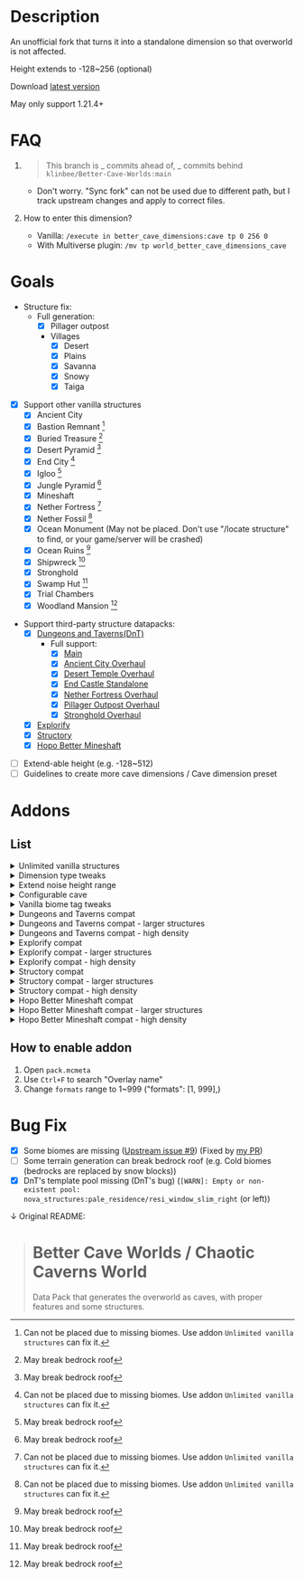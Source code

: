 # Description
An unofficial fork that turns it into a standalone dimension so that overworld is not affected.

Height extends to -128~256 (optional)

Download [latest version](https://github.com/wujinjun-MC/Better-Cave-Dimensions/releases/latest)

May only support 1.21.4+

# FAQ

1. > This branch is _ commits ahead of, _ commits behind `klinbee/Better-Cave-Worlds:main`

    - Don't worry. "Sync fork" can not be used due to different path, but I track upstream changes and apply to correct files.

2. How to enter this dimension?
    - Vanilla: `/execute in better_cave_dimensions:cave tp 0 256 0`
    - With Multiverse plugin: `/mv tp world_better_cave_dimensions_cave`

# Goals
- Structure fix:
    - Full generation:
        - [x] Pillager outpost
        - Villages
            - [x] Desert
            - [x] Plains
            - [x] Savanna
            - [x] Snowy
            - [x] Taiga
- [x] Support other vanilla structures
    - [x] Ancient City
    - [x] Bastion Remnant [^1]
    - [x] Buried Treasure [^2]
    - [x] Desert Pyramid [^2]
    - [x] End City [^1]
    - [x] Igloo [^2]
    - [x] Jungle Pyramid [^2]
    - [x] Mineshaft
    - [x] Nether Fortress [^1]
    - [x] Nether Fossil [^1]
    - [x] Ocean Monument (May not be placed. Don't use "/locate structure" to find, or your game/server will be crashed)
    - [x] Ocean Ruins [^2]
    - [x] Shipwreck [^2]
    - [x] Stronghold
    - [x] Swamp Hut [^2]
    - [x] Trial Chambers
    - [x] Woodland Mansion [^2]
- Support third-party structure datapacks:
    - [x] [Dungeons and Taverns(DnT)](https://modrinth.com/user/NovaWostra)
        - Full support:
            - [x] [Main](https://modrinth.com/datapack/dungeons-and-taverns)
            - [x] [Ancient City Overhaul](https://modrinth.com/datapack/dungeons-and-taverns-ancient-city-overhaul)
            - [x] [Desert Temple Overhaul](https://modrinth.com/datapack/dungeons-and-taverns-desert-temple-overhaul)
            - [x] [End Castle Standalone](https://modrinth.com/datapack/dungeons-and-taverns-end-castle-standalone)
            - [x] [Nether Fortress Overhaul](https://modrinth.com/datapack/dungeons-and-taverns-nether-fortress-overhaul)
            - [x] [Pillager Outpost Overhaul](https://modrinth.com/datapack/dungeons-and-taverns-pillager-outpost-overhaul)
            - [x] [Stronghold Overhaul](https://modrinth.com/datapack/dungeons-and-taverns-stronghold-overhaul)
    - [x] [Explorify](https://modrinth.com/datapack/explorify)
    - [x] [Structory](https://modrinth.com/datapack/structory)
    - [x] [Hopo Better Mineshaft](https://modrinth.com/datapack/hopo-better-mineshaft)
- [ ] Extend-able height (e.g. -128~512)
- [ ] Guidelines to create more cave dimensions / Cave dimension preset

[^1]: Can not be placed due to missing biomes. Use addon `Unlimited vanilla structures` can fix it.
[^2]: May break bedrock roof

# Addons
## List
<details>
<summary>Unlimited vanilla structures</summary>

- Overlay name: `overlay_addon_unlimited_vanilla_structures`
- Supported Minecraft version: 1.21.4+
- Features:
    1. Structure definition
        1. Structures can be placed in any biomes
        2. Change `terrain_adaption` to expose structures
        3. Change `spawn_overrides` to allow mob generation
        4. Change `step` (feature order) to allow some structures to override neighborhoods
        4. For structures using jigsaws
            1. Always `use_expansion_hack`
            2. Maximize `size` and `max_distance_from_center` (Requires strong CPU)
            3. Maximize `start_height` range (-32 ~ [max height -16])
                - Lowest height can not < -55, or lava-logged
            4. Remove `dimension_padding`
    2. Structure set
        1. `placement`.`spacing` (or `placement`.`distance`) -> max(1,min(16, half_spacing))
        2. `placement`.`separation` -> 0
        3. `placement`.`spread_type` -> default
        4. `placement`.`frequency_reduction_method` -> default
        5. `placement`.`exclusion_zone` -> none
        6. `placement`.`frequency` -> double (if present)
        7. Strong hold count -> 1024 ; `preferred_biomes` -> all
</details>

<details>
<summary>Dimension type tweaks</summary>

- Overlay name: `overlay_addon_dimension_type_tweaks`
- Supported Minecraft version: same as datapack supported version
- Features:
    1. `piglin_safe`: Piglins will not convert to zombified ones
    2. `respawn_anchor_works`
    3. `cloud_height` -> 64
    4. Enable skylight
</details>

<details>
<summary>Extend noise height range</summary>

- Overlay name: `overlay_addon_noise_height_extend`
- Supported Minecraft version: same as datapack supported version
- Features:
    1. Terrain noise height range syncs with dimension height range (aka. no building space above bedrock roof)
    2. Without cave height range configuration, there may be only lava lakes in y 128~256
    3. (Recommend) enable `overlay_addon_unlimited_vanilla_structures` and/or `overlay_addon_compact_*_larger`, since original height range doesn't allow structure placement in y 128~256.
- Side effects:
    - Some structures can only be placed on bedrock roof. After enabling, they are not placed correctly
</details>

<details>
<summary>Configurable cave</summary>

- Overlay name: `overlay_addon_custom_cave_config`
- Supported Minecraft version: same as datapack supported version
- Features:
    1. Customize cave generation, including height range and density!
- Config:
    - Path: `overlay_addon_custom_cave_config/data/better_cave_dimensions/worldgen/density_function/cave/final_density.json`
    - Json path:
        - Cave bottom: `input`.`argument`.`argument2`.`argument`.`argument`.`argument2`.`argument1` (line 20~26)
        - Cave main: `input`.`argument`.`argument2`.`argument`.`argument`.`argument2`.`argument2`.`argument2`.`argument2`.`argument1` (line 35~41)
    - Definition:
        - `from_y` and `to_y`: Cave roof/base height range
            - `from_y` < `to_y`
            - Must be in range of noise height range
                - `to_y` <= 128, or
                - `to_y` <= 256 (with `overlay_addon_noise_height_extend`)
            - Suggestion: `cave_bottom`.`to_y` >= -50, to avoid hard-coded lava layer
        - `to_value` (for cave bottom, > `from_value`) and `from_value` (for cave main, < `to_value`): Control cave density
            - Higher value -> Lower density
            - \> 1: Unexpected behavior, including: bedrock roof breaker, infinite lava ocean
            - If value is too low, noise caves(like underground vanilla caves) still generate
    - Default tweaks:
        - Cave main: `from_y` = 224, `to_y` = 256 -- more space to survive!
    - Sometimes world can be chaotic!
        - e.g. `to_y` > [noise height range] -> bedrock roof breaker
            <details>
            <summary>Images: Bedrock roof breaker</summary>

            ![bedrock-roof-breaker-1](assets/images/overlay_addon_custom_cave_config/bedrock-roof-breaker-1.png)
            ![bedrock-roof-breaker-2](assets/images/overlay_addon_custom_cave_config/bedrock-roof-breaker-2.png)
            ![bedrock-roof-breaker-3](assets/images/overlay_addon_custom_cave_config/bedrock-roof-breaker-3.png)
            </details>
</details>

<details>
<summary>Vanilla biome tag tweaks</summary>

- Overlay name: `overlay_addon_biome_tag_tweaks_vanilla`
- Supported Minecraft version: 1.21.4+
- Features:
    1. No biome blocks mineshaft
    2. Polar bears can spawn on ice blocks in all biomes
    3. Snow golem can not smelt in all biomes
    4. Pillager Patrol can spawn in all biomes
    5. Wandering Trader can spawn in all biomes
    6. Zombie Siege can spawn in all biomes
</details>

<details>
<summary>Dungeons and Taverns compat</summary>

- Overlay name: `overlay_addon_compact_dnt`
- Supported Minecraft version: Unknown(latest?)
- Features:
    1. Fix partial generation, but affects generation in other dimensions. (data/\*/worldgen/template_pool/\*\* - all .json, `elements`.*.`element`.`projection`: terrain_matching -> rigid)
    2. structure definition or structure set may use ones from DnT to make sure provided strucutres can be placed or for better placement
- Notice:
    1. May change generation in other dimensions
    2. This addon can be removed due to license(strict license or ARR)
    3. To fully function, this datapack must take priority (load after `DnT`). In singleplayer, select `DnT`s first and select this; In dedicated server, add `DnT`, start and stop server, then add this. Make sure the name appears after `DnT`'s in `/datapack list`
    4. The namespace of structures spawning in this dimension is `better_cave_dimensions`, not `nova_structures`
    5. All DnT packs listed in "Goals" must be loaded successfully
</details>

<details>
<summary>Dungeons and Taverns compat - larger structures</summary>

- Overlay name: `overlay_addon_compact_dnt_larger`
- Supported Minecraft version: Unknown(latest?)
- Dependencies: `overlay_addon_compact_dnt`
- Recommend: `overlay_addon_unlimited_vanilla_structures`(Because some DnT structures replace vanilla ones)
- Features:
    1. Unlock structure limits like "Unlimited vanilla structures"
        - Change/Optimize `size`
            - Normally size will be doubled/maximized
            - Cannot change all sizes (crash)
            - Some structures don't have enough parts to enlarge. Lower sizes can gain performance benefit (~20%)
        - Chunk generation may take a long time due to large structures
            - Suggestion:
                - If add dp for the 1st time: Don't enable this addon until "Preparing spawn area" completes
                - Use chunk pregeneration tool like "Chunky"
</details>

<details>
<summary>Dungeons and Taverns compat - high density</summary>

- Overlay name: `overlay_addon_compact_dnt_high_density`
- Supported Minecraft version: Unknown(latest?)
- Dependencies: `overlay_addon_compact_dnt`
- Features:
    1. Unlock structure limits like "Unlimited vanilla structures"
        - Structure set `spacing`:
            - if spacing > 50: -> max(50,min(100,half_spacing))
            - if spacing <= 50: unchanged
        - Chunk generation may take a long time due to large structures
            - Suggestion: see suggestion in `Dungeons and Taverns compat - larger structures`
</details>

<details>
<summary>Explorify compat</summary>

- Overlay name: `overlay_addon_compact_explorify`
- Supported Minecraft version: Unknown(latest?)
- Features:
    1. Fix particial generation
    2. structure definition or structure set may use ones from Explorify to make sure provided strucutres can be placed or for better placement
- Notice:
    1. May change generation in other dimensions
    2. This addon can be removed due to license(strict license or ARR)
    3. To fully function, this datapack must take priority (load after `Explorify`). In singleplayer, select `Explorify` first and select this; In dedicated server, add `Explorify`, start and stop server, then add this. Make sure the name appears after `Explorify`'s in `/datapack list`
    4. The namespace of structures spawning in this dimension is `better_cave_dimensions`, not `nova_structures`
</details>

<details>
<summary>Explorify compat - larger structures</summary>

- Overlay name: `overlay_addon_compact_explorify_larger`
- Supported Minecraft version: Unknown(latest?)
- Dependencies: `overlay_addon_compact_explorify`
- Features:
    1. Unlock structure limits like "Unlimited vanilla structures"
        - Change/Optimize `size`
            - Normally size will be doubled/maximized
            - Cannot change all sizes (crash)
            - Some structures don't have enough parts to enlarge. Lower sizes can gain performance benefit (~20%)
        - Chunk generation may take a long time due to large structures
            - Suggestion: see suggestion in `Dungeons and Taverns compat - larger structures`
</details>

<details>
<summary>Explorify compat - high density</summary>

- Overlay name: `overlay_addon_compact_explorify_high_density`
- Supported Minecraft version: Unknown(latest?)
- Dependencies: `overlay_addon_compact_explorify`
- Features:
    1. Unlock structure limits like "Unlimited vanilla structures"
        - Structure set `spacing` -> 1/2
        - Chunk generation may take a long time due to large structures
            - Suggestion: see suggestion in `Dungeons and Taverns compat - larger structures`
</details>

<details>
<summary>Structory compat</summary>

- Overlay name: `overlay_addon_compact_structory`
- Supported Minecraft version: Unknown(latest?)
- Features:
    1. Fix particial generation
    2. structure definition or structure set may use ones from Structory to make sure provided strucutres can be placed or for better placement
- Notice:
    1. May change generation in other dimensions
    2. This addon can be removed due to license(strict license or ARR)
    3. To fully function, this datapack must take priority (load after `Structory`). In singleplayer, select `Structory` first and select this; In dedicated server, add `Structory`, start and stop server, then add this. Make sure the name appears after `Structory`'s in `/datapack list`
    4. The namespace of structures spawning in this dimension is `better_cave_dimensions`, not `nova_structures`
</details>
<details>
<summary>Structory compat - larger structures</summary>

- Overlay name: `overlay_addon_compact_structory_larger`
- Supported Minecraft version: Unknown(latest?)
- Dependencies: `overlay_addon_compact_structory`
- Features:
    1. Unlock structure limits like "Unlimited vanilla structures"
        - Change/Optimize `size`
            - Normally size will be doubled/maximized
            - Cannot change all sizes (crash)
            - Some structures don't have enough parts to enlarge. Lower sizes can gain performance benefit (~20%)
        - Chunk generation may take a long time due to large structures
            - Suggestion: see suggestion in `Dungeons and Taverns compat - larger structures`
</details>
<details>
<summary>Structory compat - high density</summary>

- Overlay name: `overlay_addon_compact_structory_high_density`
- Supported Minecraft version: Unknown(latest?)
- Dependencies: `overlay_addon_compact_structory`
- Features:
    1. Unlock structure limits like "Unlimited vanilla structures"
        - Structure set `spacing` -> 1/2
        - Chunk generation may take a long time due to large structures
            - Suggestion: see suggestion in `Dungeons and Taverns compat - larger structures`
</details>

<details>
<summary>Hopo Better Mineshaft compat</summary>

- Overlay name: `overlay_addon_compact_hopobettermineshaft`
- Supported Minecraft version: Unknown(latest?)
- Features:
    1. Fix particial generation
    2. structure definition or structure set may use ones from Hopo Better Mineshaft to make sure provided strucutres can be placed or for better placement
- Notice:
    1. May change generation in other dimensions
    2. This addon can be removed due to license(strict license or ARR)
    3. To fully function, this datapack must take priority (load after `Hopo Better Mineshaft`). In singleplayer, select `Hopo Better Mineshaft` first and select this; In dedicated server, add `Hopo Better Mineshaft`, start and stop server, then add this. Make sure the name appears after `Hopo Better Mineshaft`'s in `/datapack list`
    4. The namespace of structures spawning in this dimension is `better_cave_dimensions`, not `nova_structures`
</details>
<details>
<summary>Hopo Better Mineshaft compat - larger structures</summary>

- Overlay name: `overlay_addon_compact_hopobettermineshaft_larger`
- Supported Minecraft version: Unknown(latest?)
- Dependencies: `overlay_addon_compact_hopobettermineshaft`
- Features:
    1. Unlock structure limits like "Unlimited vanilla structures"
        - Change/Optimize `size`
            - Normally size will +1
        - Chunk generation may take a long time due to large structures
            - Suggestion: see suggestion in `Dungeons and Taverns compat - larger structures`
</details>
<details>
<summary>Hopo Better Mineshaft compat - high density</summary>

- Overlay name: `overlay_addon_compact_hopobettermineshaft_high_density`
- Supported Minecraft version: Unknown(latest?)
- Dependencies: `overlay_addon_compact_hopobettermineshaft`
- Features:
    1. Unlock structure limits like "Unlimited vanilla structures"
        - Structure set `spacing` -> 15
        - Chunk generation may take a long time due to large structures
            - Suggestion: see suggestion in `Dungeons and Taverns compat - larger structures`
</details>

## How to enable addon
1. Open `pack.mcmeta`
2. Use `Ctrl+F` to search "Overlay name"
3. Change `formats` range to 1~999 ("formats": [1, 999],)

# Bug Fix
- [x] Some biomes are missing ([Upstream issue #9](https://github.com/klinbee/Better-Cave-Worlds/issues/9)) (Fixed by [my PR](https://github.com/klinbee/Better-Cave-Worlds/pull/10#event-19395656866))
- [ ] Some terrain generation can break bedrock roof (e.g. Cold biomes (bedrocks are replaced by snow blocks))
- [x] DnT's template pool missing (DnT's bug) (`[WARN]: Empty or non-existent pool: nova_structures:pale_residence/resi_window_slim_right` (or left))

↓ Original README:

># Better Cave Worlds / Chaotic Caverns World
> Data Pack that generates the overworld as caves, with proper features and some structures.
